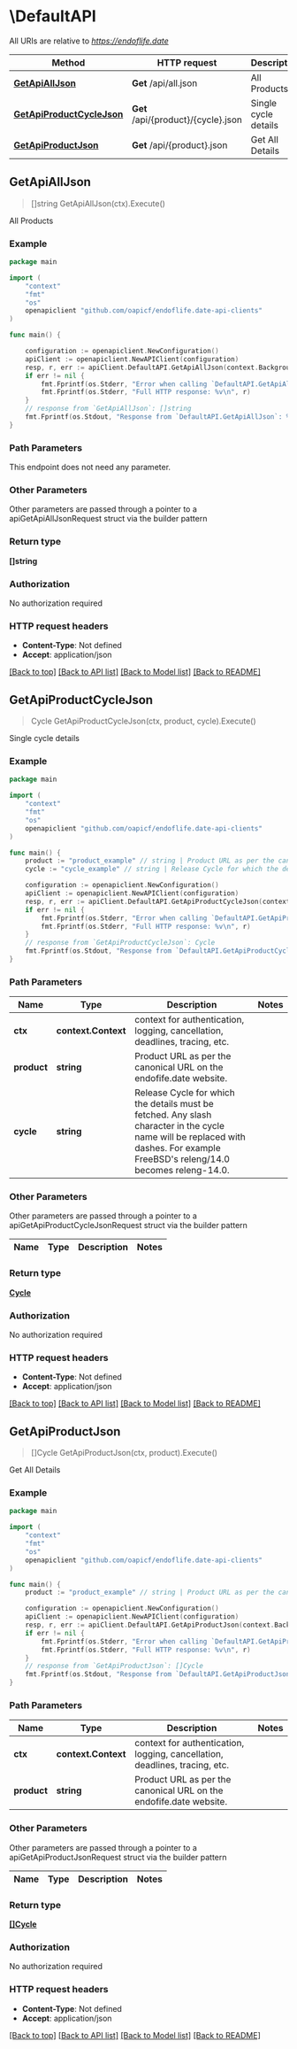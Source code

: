 # \DefaultAPI

All URIs are relative to *https://endoflife.date*

Method | HTTP request | Description
------------- | ------------- | -------------
[**GetApiAllJson**](DefaultAPI.md#GetApiAllJson) | **Get** /api/all.json | All Products
[**GetApiProductCycleJson**](DefaultAPI.md#GetApiProductCycleJson) | **Get** /api/{product}/{cycle}.json | Single cycle details
[**GetApiProductJson**](DefaultAPI.md#GetApiProductJson) | **Get** /api/{product}.json | Get All Details



## GetApiAllJson

> []string GetApiAllJson(ctx).Execute()

All Products



### Example

```go
package main

import (
	"context"
	"fmt"
	"os"
	openapiclient "github.com/oapicf/endoflife.date-api-clients"
)

func main() {

	configuration := openapiclient.NewConfiguration()
	apiClient := openapiclient.NewAPIClient(configuration)
	resp, r, err := apiClient.DefaultAPI.GetApiAllJson(context.Background()).Execute()
	if err != nil {
		fmt.Fprintf(os.Stderr, "Error when calling `DefaultAPI.GetApiAllJson``: %v\n", err)
		fmt.Fprintf(os.Stderr, "Full HTTP response: %v\n", r)
	}
	// response from `GetApiAllJson`: []string
	fmt.Fprintf(os.Stdout, "Response from `DefaultAPI.GetApiAllJson`: %v\n", resp)
}
```

### Path Parameters

This endpoint does not need any parameter.

### Other Parameters

Other parameters are passed through a pointer to a apiGetApiAllJsonRequest struct via the builder pattern


### Return type

**[]string**

### Authorization

No authorization required

### HTTP request headers

- **Content-Type**: Not defined
- **Accept**: application/json

[[Back to top]](#) [[Back to API list]](../README.md#documentation-for-api-endpoints)
[[Back to Model list]](../README.md#documentation-for-models)
[[Back to README]](../README.md)


## GetApiProductCycleJson

> Cycle GetApiProductCycleJson(ctx, product, cycle).Execute()

Single cycle details



### Example

```go
package main

import (
	"context"
	"fmt"
	"os"
	openapiclient "github.com/oapicf/endoflife.date-api-clients"
)

func main() {
	product := "product_example" // string | Product URL as per the canonical URL on the endofife.date website.
	cycle := "cycle_example" // string | Release Cycle for which the details must be fetched. Any slash character in the cycle name will be replaced with dashes. For example FreeBSD's releng/14.0 becomes releng-14.0.

	configuration := openapiclient.NewConfiguration()
	apiClient := openapiclient.NewAPIClient(configuration)
	resp, r, err := apiClient.DefaultAPI.GetApiProductCycleJson(context.Background(), product, cycle).Execute()
	if err != nil {
		fmt.Fprintf(os.Stderr, "Error when calling `DefaultAPI.GetApiProductCycleJson``: %v\n", err)
		fmt.Fprintf(os.Stderr, "Full HTTP response: %v\n", r)
	}
	// response from `GetApiProductCycleJson`: Cycle
	fmt.Fprintf(os.Stdout, "Response from `DefaultAPI.GetApiProductCycleJson`: %v\n", resp)
}
```

### Path Parameters


Name | Type | Description  | Notes
------------- | ------------- | ------------- | -------------
**ctx** | **context.Context** | context for authentication, logging, cancellation, deadlines, tracing, etc.
**product** | **string** | Product URL as per the canonical URL on the endofife.date website. | 
**cycle** | **string** | Release Cycle for which the details must be fetched. Any slash character in the cycle name will be replaced with dashes. For example FreeBSD&#39;s releng/14.0 becomes releng-14.0. | 

### Other Parameters

Other parameters are passed through a pointer to a apiGetApiProductCycleJsonRequest struct via the builder pattern


Name | Type | Description  | Notes
------------- | ------------- | ------------- | -------------



### Return type

[**Cycle**](Cycle.md)

### Authorization

No authorization required

### HTTP request headers

- **Content-Type**: Not defined
- **Accept**: application/json

[[Back to top]](#) [[Back to API list]](../README.md#documentation-for-api-endpoints)
[[Back to Model list]](../README.md#documentation-for-models)
[[Back to README]](../README.md)


## GetApiProductJson

> []Cycle GetApiProductJson(ctx, product).Execute()

Get All Details



### Example

```go
package main

import (
	"context"
	"fmt"
	"os"
	openapiclient "github.com/oapicf/endoflife.date-api-clients"
)

func main() {
	product := "product_example" // string | Product URL as per the canonical URL on the endofife.date website.

	configuration := openapiclient.NewConfiguration()
	apiClient := openapiclient.NewAPIClient(configuration)
	resp, r, err := apiClient.DefaultAPI.GetApiProductJson(context.Background(), product).Execute()
	if err != nil {
		fmt.Fprintf(os.Stderr, "Error when calling `DefaultAPI.GetApiProductJson``: %v\n", err)
		fmt.Fprintf(os.Stderr, "Full HTTP response: %v\n", r)
	}
	// response from `GetApiProductJson`: []Cycle
	fmt.Fprintf(os.Stdout, "Response from `DefaultAPI.GetApiProductJson`: %v\n", resp)
}
```

### Path Parameters


Name | Type | Description  | Notes
------------- | ------------- | ------------- | -------------
**ctx** | **context.Context** | context for authentication, logging, cancellation, deadlines, tracing, etc.
**product** | **string** | Product URL as per the canonical URL on the endofife.date website. | 

### Other Parameters

Other parameters are passed through a pointer to a apiGetApiProductJsonRequest struct via the builder pattern


Name | Type | Description  | Notes
------------- | ------------- | ------------- | -------------


### Return type

[**[]Cycle**](Cycle.md)

### Authorization

No authorization required

### HTTP request headers

- **Content-Type**: Not defined
- **Accept**: application/json

[[Back to top]](#) [[Back to API list]](../README.md#documentation-for-api-endpoints)
[[Back to Model list]](../README.md#documentation-for-models)
[[Back to README]](../README.md)

